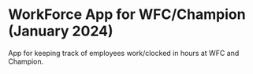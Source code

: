<h1>WorkForce App for WFC/Champion (January 2024)</h1>
<p>App for keeping track of employees work/clocked in hours at WFC and Champion.</p> 
